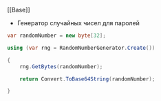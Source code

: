 [[Base]]

- Генератор случайных чисел для паролей
```cs
var randomNumber = new byte[32];

using (var rng = RandomNumberGenerator.Create())

{
	rng.GetBytes(randomNumber);

	return Convert.ToBase64String(randomNumber);

}
```